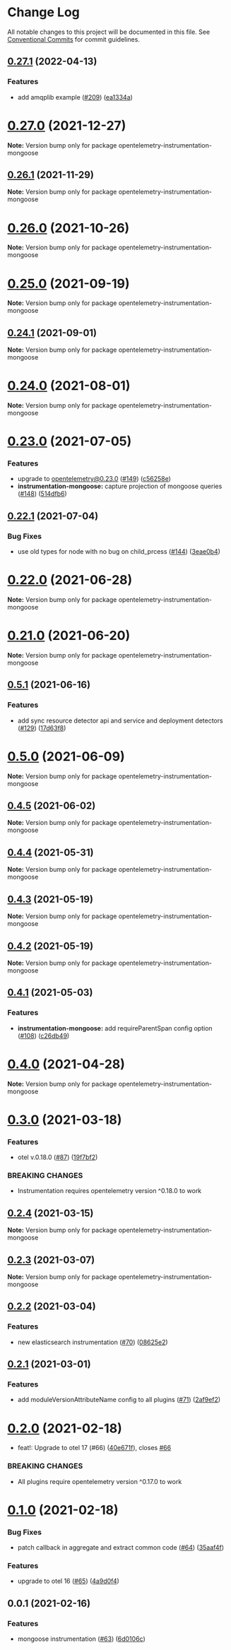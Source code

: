 # Change Log

All notable changes to this project will be documented in this file.
See [Conventional Commits](https://conventionalcommits.org) for commit guidelines.

## [0.27.1](https://github.com/aspecto-io/opentelemetry-ext-js/compare/opentelemetry-instrumentation-mongoose@0.27.0...opentelemetry-instrumentation-mongoose@0.27.1) (2022-04-13)


### Features

* add amqplib example ([#209](https://github.com/aspecto-io/opentelemetry-ext-js/issues/209)) ([ea1334a](https://github.com/aspecto-io/opentelemetry-ext-js/commit/ea1334a0c812d20ae0e3d9d9c5e8163b5b268ed3))





# [0.27.0](https://github.com/aspecto-io/opentelemetry-ext-js/compare/opentelemetry-instrumentation-mongoose@0.26.1...opentelemetry-instrumentation-mongoose@0.27.0) (2021-12-27)

**Note:** Version bump only for package opentelemetry-instrumentation-mongoose





## [0.26.1](https://github.com/aspecto-io/opentelemetry-ext-js/compare/opentelemetry-instrumentation-mongoose@0.26.0...opentelemetry-instrumentation-mongoose@0.26.1) (2021-11-29)

**Note:** Version bump only for package opentelemetry-instrumentation-mongoose





# [0.26.0](https://github.com/aspecto-io/opentelemetry-ext-js/compare/opentelemetry-instrumentation-mongoose@0.25.0...opentelemetry-instrumentation-mongoose@0.26.0) (2021-10-26)

**Note:** Version bump only for package opentelemetry-instrumentation-mongoose





# [0.25.0](https://github.com/aspecto-io/opentelemetry-ext-js/compare/opentelemetry-instrumentation-mongoose@0.24.1...opentelemetry-instrumentation-mongoose@0.25.0) (2021-09-19)

**Note:** Version bump only for package opentelemetry-instrumentation-mongoose





## [0.24.1](https://github.com/aspecto-io/opentelemetry-ext-js/compare/opentelemetry-instrumentation-mongoose@0.24.0...opentelemetry-instrumentation-mongoose@0.24.1) (2021-09-01)

**Note:** Version bump only for package opentelemetry-instrumentation-mongoose





# [0.24.0](https://github.com/aspecto-io/opentelemetry-ext-js/compare/opentelemetry-instrumentation-mongoose@0.23.0...opentelemetry-instrumentation-mongoose@0.24.0) (2021-08-01)

**Note:** Version bump only for package opentelemetry-instrumentation-mongoose





# [0.23.0](https://github.com/aspecto-io/opentelemetry-ext-js/compare/opentelemetry-instrumentation-mongoose@0.22.1...opentelemetry-instrumentation-mongoose@0.23.0) (2021-07-05)


### Features

* upgrade to opentelemetry@0.23.0 ([#149](https://github.com/aspecto-io/opentelemetry-ext-js/issues/149)) ([c56258e](https://github.com/aspecto-io/opentelemetry-ext-js/commit/c56258eba8885fa7ac9a2d26e4860c30f33fe513))
* **instrumentation-mongoose:** capture projection of mongoose queries ([#148](https://github.com/aspecto-io/opentelemetry-ext-js/issues/148)) ([514dfb6](https://github.com/aspecto-io/opentelemetry-ext-js/commit/514dfb6ffd3d16954bbd3bd37c875839ca813648))





## [0.22.1](https://github.com/aspecto-io/opentelemetry-ext-js/compare/opentelemetry-instrumentation-mongoose@0.22.0...opentelemetry-instrumentation-mongoose@0.22.1) (2021-07-04)


### Bug Fixes

* use old types for node with no bug on child_prcess ([#144](https://github.com/aspecto-io/opentelemetry-ext-js/issues/144)) ([3eae0b4](https://github.com/aspecto-io/opentelemetry-ext-js/commit/3eae0b4610f0e3f41cd2eaec859a8eac3355ad76))





# [0.22.0](https://github.com/aspecto-io/opentelemetry-ext-js/compare/opentelemetry-instrumentation-mongoose@0.21.0...opentelemetry-instrumentation-mongoose@0.22.0) (2021-06-28)

**Note:** Version bump only for package opentelemetry-instrumentation-mongoose





# [0.21.0](https://github.com/aspecto-io/opentelemetry-ext-js/compare/opentelemetry-instrumentation-mongoose@0.5.1...opentelemetry-instrumentation-mongoose@0.21.0) (2021-06-20)

**Note:** Version bump only for package opentelemetry-instrumentation-mongoose





## [0.5.1](https://github.com/aspecto-io/opentelemetry-ext-js/compare/opentelemetry-instrumentation-mongoose@0.5.0...opentelemetry-instrumentation-mongoose@0.5.1) (2021-06-16)


### Features

* add sync resource detector api and service and deployment detectors ([#129](https://github.com/aspecto-io/opentelemetry-ext-js/issues/129)) ([17d63f8](https://github.com/aspecto-io/opentelemetry-ext-js/commit/17d63f87e8103fecd9f6f906eed9931e2f5a4aaa))





# [0.5.0](https://github.com/aspecto-io/opentelemetry-ext-js/compare/opentelemetry-instrumentation-mongoose@0.4.5...opentelemetry-instrumentation-mongoose@0.5.0) (2021-06-09)

**Note:** Version bump only for package opentelemetry-instrumentation-mongoose





## [0.4.5](https://github.com/aspecto-io/opentelemetry-ext-js/compare/opentelemetry-instrumentation-mongoose@0.4.4...opentelemetry-instrumentation-mongoose@0.4.5) (2021-06-02)

**Note:** Version bump only for package opentelemetry-instrumentation-mongoose





## [0.4.4](https://github.com/aspecto-io/opentelemetry-ext-js/compare/opentelemetry-instrumentation-mongoose@0.4.3...opentelemetry-instrumentation-mongoose@0.4.4) (2021-05-31)

**Note:** Version bump only for package opentelemetry-instrumentation-mongoose





## [0.4.3](https://github.com/aspecto-io/opentelemetry-ext-js/compare/opentelemetry-instrumentation-mongoose@0.4.2...opentelemetry-instrumentation-mongoose@0.4.3) (2021-05-19)

**Note:** Version bump only for package opentelemetry-instrumentation-mongoose





## [0.4.2](https://github.com/aspecto-io/opentelemetry-ext-js/compare/opentelemetry-instrumentation-mongoose@0.4.1...opentelemetry-instrumentation-mongoose@0.4.2) (2021-05-19)

**Note:** Version bump only for package opentelemetry-instrumentation-mongoose





## [0.4.1](https://github.com/aspecto-io/opentelemetry-ext-js/compare/opentelemetry-instrumentation-mongoose@0.4.0...opentelemetry-instrumentation-mongoose@0.4.1) (2021-05-03)


### Features

* **instrumentation-mongoose:** add requireParentSpan config option ([#108](https://github.com/aspecto-io/opentelemetry-ext-js/issues/108)) ([c26db49](https://github.com/aspecto-io/opentelemetry-ext-js/commit/c26db49bc9189009d42f5c5ad4336068b3a7e53e))





# [0.4.0](https://github.com/aspecto-io/opentelemetry-ext-js/compare/opentelemetry-instrumentation-mongoose@0.3.0...opentelemetry-instrumentation-mongoose@0.4.0) (2021-04-28)

**Note:** Version bump only for package opentelemetry-instrumentation-mongoose





# [0.3.0](https://github.com/aspecto-io/opentelemetry-ext-js/compare/opentelemetry-instrumentation-mongoose@0.2.4...opentelemetry-instrumentation-mongoose@0.3.0) (2021-03-18)


### Features

* otel v.0.18.0 ([#87](https://github.com/aspecto-io/opentelemetry-ext-js/issues/87)) ([19f7bf2](https://github.com/aspecto-io/opentelemetry-ext-js/commit/19f7bf2182e7fafa71817aa7038221755de68007))


### BREAKING CHANGES

* Instrumentation requires opentelemetry version ^0.18.0 to work





## [0.2.4](https://github.com/aspecto-io/opentelemetry-ext-js/compare/opentelemetry-instrumentation-mongoose@0.2.3...opentelemetry-instrumentation-mongoose@0.2.4) (2021-03-15)

**Note:** Version bump only for package opentelemetry-instrumentation-mongoose





## [0.2.3](https://github.com/aspecto-io/opentelemetry-ext-js/compare/opentelemetry-instrumentation-mongoose@0.2.2...opentelemetry-instrumentation-mongoose@0.2.3) (2021-03-07)

**Note:** Version bump only for package opentelemetry-instrumentation-mongoose





## [0.2.2](https://github.com/aspecto-io/opentelemetry-ext-js/compare/opentelemetry-instrumentation-mongoose@0.2.1...opentelemetry-instrumentation-mongoose@0.2.2) (2021-03-04)


### Features

* new elasticsearch instrumentation ([#70](https://github.com/aspecto-io/opentelemetry-ext-js/issues/70)) ([08625e2](https://github.com/aspecto-io/opentelemetry-ext-js/commit/08625e2ab795fc0a5a74205329f1b057ae7070b5))





## [0.2.1](https://github.com/aspecto-io/opentelemetry-ext-js/compare/opentelemetry-instrumentation-mongoose@0.2.0...opentelemetry-instrumentation-mongoose@0.2.1) (2021-03-01)


### Features

* add moduleVersionAttributeName config to all plugins ([#71](https://github.com/aspecto-io/opentelemetry-ext-js/issues/71)) ([2af9ef2](https://github.com/aspecto-io/opentelemetry-ext-js/commit/2af9ef2457f849602b9303bc4a2287c2cc6d8936))





# [0.2.0](https://github.com/aspecto-io/opentelemetry-ext-js/compare/opentelemetry-instrumentation-mongoose@0.1.0...opentelemetry-instrumentation-mongoose@0.2.0) (2021-02-18)


* feat!: Upgrade to otel 17 (#66) ([40e671f](https://github.com/aspecto-io/opentelemetry-ext-js/commit/40e671fb2bb6fd9b33026b650ef9ae48c1e3f57a)), closes [#66](https://github.com/aspecto-io/opentelemetry-ext-js/issues/66)


### BREAKING CHANGES

* All plugins require opentelemetry version ^0.17.0 to work





# [0.1.0](https://github.com/aspecto-io/opentelemetry-ext-js/compare/opentelemetry-instrumentation-mongoose@0.0.1...opentelemetry-instrumentation-mongoose@0.1.0) (2021-02-18)


### Bug Fixes

* patch callback in aggregate and extract common code ([#64](https://github.com/aspecto-io/opentelemetry-ext-js/issues/64)) ([35aaf4f](https://github.com/aspecto-io/opentelemetry-ext-js/commit/35aaf4ff4f1b1a8c2cec5685db6f5c6b24234c07))


### Features

* upgrade to otel 16 ([#65](https://github.com/aspecto-io/opentelemetry-ext-js/issues/65)) ([4a9d0f4](https://github.com/aspecto-io/opentelemetry-ext-js/commit/4a9d0f404bb934a71b502952e58d50ad006f86d5))





## 0.0.1 (2021-02-16)


### Features

* mongoose instrumentation ([#63](https://github.com/aspecto-io/opentelemetry-ext-js/issues/63)) ([6d0106c](https://github.com/aspecto-io/opentelemetry-ext-js/commit/6d0106c8541f834d5056650fd92cb1d17d1fe854))
